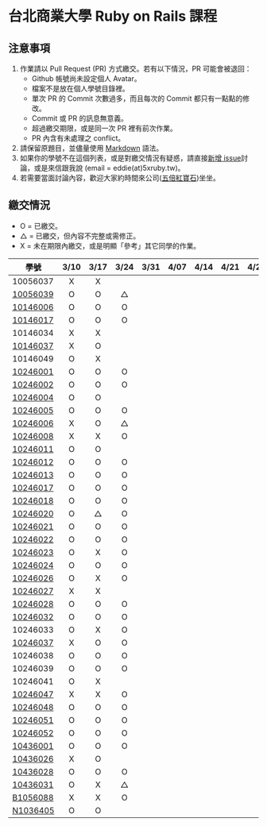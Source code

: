# 台北商業大學 Ruby on Rails 課程

## 注意事項

1. 作業請以 Pull Request (PR) 方式繳交。若有以下情況，PR 可能會被退回：
   * Github 帳號尚未設定個人 Avatar。
   * 檔案不是放在個人學號目錄裡。
   * 單次 PR 的 Commit 次數過多，而且每次的 Commit 都只有一點點的修改。
   * Commit 或 PR 的訊息無意義。
   * 超過繳交期限，或是同一次 PR 裡有前次作業。
   * PR 內含有未處理之 conflict。
2. 請保留原題目，並儘量使用 [Markdown](http://daringfireball.net/projects/markdown/) 語法。
3. 如果你的學號不在這個列表，或是對繳交情況有疑惑，請直接[新增 issue](https://github.com/kaochenlong/ntub_homework/issues/new)討論，或是來信跟我說 (email = eddie(at)5xruby.tw)。
4. 若需要當面討論內容，歡迎大家約時間來公司([五倍紅寶石](https://5xruby.tw/))坐坐。

## 繳交情況

* O = 已繳交。
* △ = 已繳交，但內容不完整或需修正。
* X = 未在期限內繳交，或是明顯「參考」其它同學的作業。

| 學號      |  3/10  |  3/17  |  3/24  |  3/31  |  4/07  |  4/14  |  4/21  |  4/28  |  5/05  |  5/12  |  5/19  |  5/26  |
| --------- |:------:|:------:|:------:|:------:|:------:|:------:|:------:|:------:|:------:|:------:|:------:|:------:|
| 10056037  |   X    |   X    |        |        |        |        |        |        |        |        |        |        |
| [10056039](https://github.com/michael85731)  |   O    |   O    |   △    |        |        |        |        |        |        |        |        |        |
| [10146006](https://github.com/benjak135765)  |   O    |   O    |   O    |        |        |        |        |        |        |        |        |        |
| [10146017](https://github.com/zerox12311)  |   O    |   O    |   O    |        |        |        |        |        |        |        |        |        |
| 10146034  |   X    |   X    |        |        |        |        |        |        |        |        |        |        |
| [10146037](https://github.com/a31011andy)  |   X    |   O    |        |        |        |        |        |        |        |        |        |        |
| 10146049  |   O    |   X    |        |        |        |        |        |        |        |        |        |        |
| [10246001](https://github.com/Lai10)  |   O    |   O    |   O    |        |        |        |        |        |        |        |        |        |
| [10246002](https://github.com/fanyaping)  |   O    |   O    |    O   |        |        |        |        |        |        |        |        |        |
| [10246004](https://github.com/Casky1108)  |   O    |   O    |        |        |        |        |        |        |        |        |        |        |
| [10246005](https://github.com/OtakuXavier)  |   O    |   O    |   O    |        |        |        |        |        |        |        |        |        |
| [10246006](https://github.com/taiwanboy)  |   X    |   O    |   △   |        |        |        |        |        |        |        |        |        |
| [10246008](https://github.com/a36love3)  |   X    |   X    |    O   |        |        |        |        |        |        |        |        |        |
| [10246011](https://github.com/lin19960729)  |   O    |   O    |        |        |        |        |        |        |        |        |        |        |
| [10246012](https://github.com/stefsun1126)  |   O    |   O    |   O    |        |        |        |        |        |        |        |        |        |
| [10246013](https://github.com/10246013)  |   O    |   O    |    O   |        |        |        |        |        |        |        |        |        |
| [10246017](https://github.com/a9261020)  |   O    |   O    |    O   |        |        |        |        |        |        |        |        |        |
| [10246018](https://github.com/shuzhenWu)  |   O    |   O    |   O    |        |        |        |        |        |        |        |        |        |
| [10246020](https://github.com/z789000d)  |   O    |   △    |    O   |        |        |        |        |        |        |        |        |        |
| [10246021](https://github.com/yulilin)  |   O    |   O    |    O   |        |        |        |        |        |        |        |        |        |
| [10246022](https://github.com/w6812763cm)  |   O    |   O    |   O    |        |        |        |        |        |        |        |        |        |
| [10246023](https://github.com/tsy9005)  |   O    |   X    |    O   |        |        |        |        |        |        |        |        |        |
| [10246024](https://github.com/k19953014)  |   O    |   O    |   O    |        |        |        |        |        |        |        |        |        |
| [10246026](https://github.com/tim64195419)  |   O    |   X    |   O   |        |        |        |        |        |        |        |        |        |
| [10246027](https://github.com/s033742458)  |   X    |   X    |        |        |        |        |        |        |        |        |        |        |
| [10246028](https://github.com/ntub10246028)  |   O    |   O    |   O    |        |        |        |        |        |        |        |        |        |
| [10246032](https://github.com/lambdaTW)  |   O    |   O    |   O    |        |        |        |        |        |        |        |        |        |
| 10246033  |   O    |   X    |    O   |        |        |        |        |        |        |        |        |        |
| [10246037](https://github.com/withney93) |   X    |   O    |   O    |        |        |        |        |        |        |        |        |        |
| 10246038  |   O    |   O    |   O    |        |        |        |        |        |        |        |        |        |
| 10246039  |   O    |   O    |   O    |        |        |        |        |        |        |        |        |        |
| 10246041  |   O    |   X    |        |        |        |        |        |        |        |        |        |        |
| [10246047](https://github.com/afresh30508)  |   X    |   X    |   O    |        |        |        |        |        |        |        |        |        |
| [10246048](https://github.com/tyu012206)  |   O    |   O    |    O   |        |        |        |        |        |        |        |        |        |
| [10246051](https://github.com/jiaxinxin)  |   O    |   O    |    O   |        |        |        |        |        |        |        |        |        |
| [10246052](https://github.com/zz5826578)  |   O    |   O    |   O    |        |        |        |        |        |        |        |        |        |
| [10436001](https://github.com/p129894881)  |   O    |   O    |   O    |        |        |        |        |        |        |        |        |        |
| [10436026](https://github.com/artery11348)  |   X    |   O    |        |        |        |        |        |        |        |        |        |        |
| [10436028](https://github.com/Hsiao-Chin-Liang)  |   O    |   O    |   O    |        |        |        |        |        |        |        |        |        |
| [10436031](https://github.com/Lin-Zuyang)  |   O    |   X    |   △    |        |        |        |        |        |        |        |        |        |
| [B1056088](https://github.com/jc-hsu)  |   X    |   X    |   O    |        |        |        |        |        |        |        |        |        |
| [N1036405](https://github.com/silvia0223y)  |   O    |   O    |        |        |        |        |        |        |        |        |        |        |

